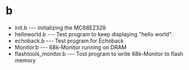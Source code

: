 # b
- init.b --- Initializing the MC68EZ328
- helloworld.b --- Test program to keep displaying "hello world".
- echoback.b --- Test program for Echoback
- Monitor.b --- 68k-Monitor running on DRAM
- flashtools_monitor.b --- Tool program to write 68k-Monitor to flash memory